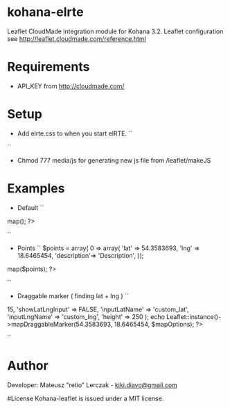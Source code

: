 # kohana-elrte

Leaflet CloudMade integration module for Kohana 3.2.
Leaflet configuration see http://leaflet.cloudmade.com/reference.html

# Requirements
* API_KEY from http://cloudmade.com/

# Setup

* Add elrte.css to <head> when you start elRTE. 
``
    <link rel="stylesheet" href="<?php echo URL::site(Route::get('leaflet_media')->uri(array('file' => 'css/leaflet.css')), TRUE); ?>" type="text/css" media="screen" charset="utf-8">
    <!--[if lte IE 8]><link rel="stylesheet" href="<?php echo URL::site(Route::get('leaflet_media')->uri(array('file' => 'css/leaflet.ie.css')), TRUE); ?>" /><![endif]-->
``
* Chmod 777 media/js for generating new js file from /leaflet/makeJS

# Examples
* Default
``
<?php echo Leaflet::instance()->map(); ?>
``
* Points
``
$points = array(
0 => array(
    'lat'       => 54.3583693,
    'lng'       => 18.6465454,
    'description'=> 'Description',
));
<?php echo Leaflet::instance()->map($points); ?>
``
* Draggable marker ( finding lat + lng )
``

<?php
$mapOptions = array(
    'zoom'              => 15,
    'showLatLngInput'   => FALSE,
    'inputLatName'      => 'custom_lat',
    'inputLngName'      => 'custom_lng',
    'height'            => 250
);
 echo Leaflet::instance()->mapDraggableMarker(54.3583693, 18.6465454, $mapOptions); ?>
``
    
# Author
Developer: Mateusz "retio" Lerczak - kiki.diavo@gmail.com

#License
Kohana-leaflet is issued under a MIT license.
